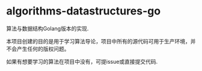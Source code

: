 # algorithms-datastructures-go

算法与数据结构Golang版本的实现.

本项目创建的目的是用于学习算法导论，项目中所有的源代码可用于生产环境，并不会产生任何的版权问题。

如果有想要学习的算法在项目中没有，可提issue或直接提交代码.